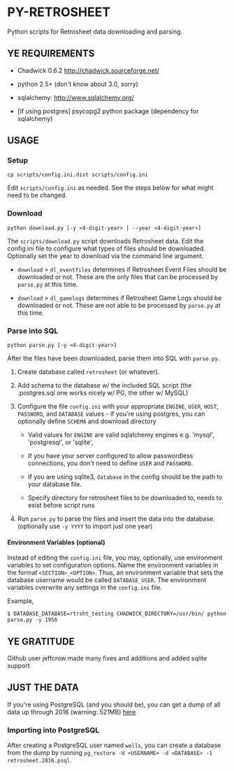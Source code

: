 PY-RETROSHEET
=============

Python scripts for Retrosheet data downloading and parsing.

YE REQUIREMENTS
---------------

- Chadwick 0.6.2 http://chadwick.sourceforge.net/

- python 2.5+ (don't know about 3.0, sorry)

- sqlalchemy: http://www.sqlalchemy.org/

- [if using postgres] psycopg2 python package (dependency for sqlalchemy)

USAGE
-----

### Setup

    cp scripts/config.ini.dist scripts/config.ini

Edit `scripts/config.ini` as needed.  See the steps below for what might need to be changed.

### Download

    python download.py [-y <4-digit-year> | --year <4-digit-year>]

The `scripts/download.py` script downloads Retrosheet data. Edit the config.ini file to configure what types of files should be downloaded. Optionally set the year to download via the command line argument.

- `download` > `dl_eventfiles` determines if Retrosheet Event Files should be downloaded or not. These are the only files that can be processed by `parse.py` at this time.

- `download` > `dl_gamelogs` determines if Retrosheet Game Logs should be downloaded or not. These are not able to be processed by `parse.py` at this time.

### Parse into SQL

    python parse.py [-y <4-digit-year>]

After the files have been downloaded, parse them into SQL with `parse.py`.

1. Create database called `retrosheet` (or whatever).

2. Add schema to the database w/ the included SQL script (the .postgres.sql one works nicely w/ PG, the other w/ MySQL)

3. Configure the file `config.ini` with your appropriate `ENGINE`, `USER`, `HOST`, `PASSWORD`, and `DATABASE` values - if you're using postgres, you can optionally define `SCHEMA` and download directory

    - Valid values for `ENGINE` are valid sqlalchemy engines e.g. 'mysql', 'postgresql', or 'sqlite',

    - If you have your server configured to allow passwordless connections, you don't need to define `USER` and `PASSWORD`.

    - If you are using sqlite3, `database` in the config should be the path to your database file.

    - Specify directory for retrosheet files to be downloaded to, needs to exist before script runs

5. Run `parse.py` to parse the files and insert the data into the database. (optionally use `-y YYYY` to import just one year)

#### Environment Variables (optional)

Instead of editing the `config.ini` file, you may, optionally, use environment variables to set configuration options. Name the environment variables in the format `<SECTION>_<OPTION>`. Thus, an environment variable that sets the database username would be called `DATABASE_USER`. The environment variables overwrite any settings in the `config.ini` file.

Example,

    $ DATABASE_DATABASE=rtrsht_testing CHADWICK_DIRECTORY=/usr/bin/ python parse.py -y 1956


YE GRATITUDE
------------

Github user jeffcrow made many fixes and additions and added sqlite support

JUST THE DATA
-------------

If you're using PostgreSQL (and you should be), you can get a dump of all data up through 2016 (warning: 521MB) [here](https://www.dropbox.com/s/kg01np4ev3u2jsx/retrosheet.2016.psql?dl=0)

### Importing into PostgreSQL
After creating a PostgreSQL user named `wells`, you can create a database from the dump by running `pg_restore -U <USERNAME> -d <DATABASE> -1 retrosheet.2016.psql`.
